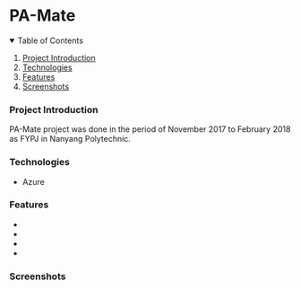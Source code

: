 # PA-Mate

<!-- Table of Contents -->

<details open = "open">
<summary> Table of Contents </summary>
<ol>
  <li><a href="#project-introduction">Project Introduction</a></li>
  <li><a href="#technologies">Technologies</a></li>
  <li><a href="#features">Features</a></li>
  <li><a href="#screenshots">Screenshots</a></li>
</ol>
</details>


<!-- Project Introduction -->
### Project Introduction
PA-Mate project was done in the period of November 2017 to February 2018 as FYPJ in Nanyang Polytechnic.

### Technologies
* Azure

### Features
* 
*
*
*
### Screenshots
